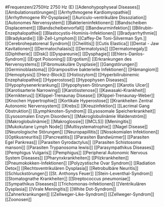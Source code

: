 #Frequenzen/2750Hz
2750 Hz (E)
[[Adenohypophyseal Diseases]]
[[Ambulationsstörungen]]
[[Arrhythmogene Kardiomyopathie]]
[[Arrhythmogene RV-Dysplasie]]
[[Auriculo-ventrikuläre Dissoziation]]
[[Autonomes Nervensystem]]
[[Bakterieninfektionen]]
[[Bandscheiben Displacement]]
[[Bandscheibenvorfall]]
[[Bandwurminfektion]]
[[Bilirubin-Enzephalopathie]]
[[Blastocystis-Hominis-Infektionen]]
[[Bradyarrhythmie]]
[[Bradykardie]]
[[B-Zell-Lymphom]]
[[Caffey-De Toni-Silverman Syn.]]
[[Cerebrohepatorenal Syndrom]]
[[Cheilitis]]
[[Cutis Elastica]]
[[Dental - Jaw Kavitationen]]
[[Dermatochalasis]]
[[Dermatolysis]]
[[Dermatomegaly]]
[[Diphtherie]]
[[Disk]]
[[Dyspareunie]]
[[Dysphagie]]
[[Ehlers-Danlos-Syndrom]]
[[Ergot Poisoning]]
[[Ergotism]]
[[Erkrankungen des Nervensystems]]
[[Fibromuskuläre Dysplasie]]
[[Gangstörungen]]
[[Germinoblastoma]]
[[Grampositive bakterielle Infektionen]]
[[Hämangiom]]
[[Hemoptysis]]
[[Herz-Block]]
[[Histiozytom]]
[[Hyperbilirubinemic Enzephalopathie]]
[[Hyperostose]]
[[Hypophysen Diseases]]
[[Hypophysenerkrankung]]
[[Hypophysen-Störungen]]
[[Karotis Ulcer]]
[[Karotisarterie Narrowing]]
[[Karotisstenose]]
[[Kawasaki-Krankheit]]
[[Kernikterus]]
[[Klippel-Trenaunay Disease]]
[[Klippel-Trenaunay-Weber]]
[[Knochen Hypertrophie]]
[[Kortikale Hyperostose]]
[[Krankheiten Zentral Autonomic Nervensystem]]
[[Krebs]]
[[Kreuzinfektion]]
[[Lacrimal Gang Obstruktion]]
[[Lymphknoten-Syndrom]]
[[Lysosomale Speicherkrankheit]]
[[Lysosomalen Enzym Disorders]]
[[Makroglobulinämie Waldenström]]
[[Makroglobulinämie]]
[[Makroglossie]]
[[MCLS]]
[[Meningitis]]
[[Mukokutane Lymph Node]]
[[Multisystematrophie]]
[[Nagel Disease]]
[[Neurologische Störungen]]
[[Neuropapillitis]]
[[Nosokomialen Infektionen]]
[[Optikusneuritis]]
[[Pancreatitis]]
[[Parasiten Bandwürmer]]
[[Parasiten Egel Pankreas]]
[[Parasiten Gyrodactylus]]
[[Parasiten Schistosoma mansoni]]
[[Parasiten Trypanosoma lewisi]]
[[Parasympathikus Diseases]]
[[Pemphigus Vulgaris]]
[[Pemphigus]]
[[Peripheral Autonomic Nervous System Diseases]]
[[Pharynxkrankheiten]]
[[Pilzkrankheiten]]
[[Pneumokokken-Infektionen]]
[[Polyzystische Ovar Syndrom]]
[[Radiation Detox]]
[[Rechtsventrikulären Dysplasia]]
[[Retrobulbäre Neuritis]]
[[Schluckstörungen]]
[[St. Anthonys Feuer]]
[[Stein-Leventhal-Syndrom]]
[[Stomatognathe Krankheiten]]
[[Streptococcus pneumoniae]]
[[Sympathikus Diseases]]
[[Trichomonas-Infektionen]]
[[Ventrikulären Dysplasia]]
[[Virale Meningitis]]
[[White Dot-Syndrom]]
[[Zahnerkrankungen]]
[[Zellweger-Like-Syndrom]]
[[Zellweger-Syndrom]]
[[Zoonosen]]